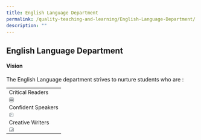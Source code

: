 ```yaml
---
title: English Language Department
permalink: /quality-teaching-and-learning/English-Language-Department/
description: ""
---
```

## English Language Department

#### Vision

The English Language department strives to nurture students who are :



|                    |
|--------------------|
| Critical Readers   |
| <img style="width: 10%;" src="/images/EL1.png" align = "left" />          |
| Confident Speakers |
| <img style="width: 10%;" src="/images/EL2.png" align = "left" />          |
| Creative Writers   |
| <img style="width: 10%;" src="/images/EL3.png" align = "left" />            |